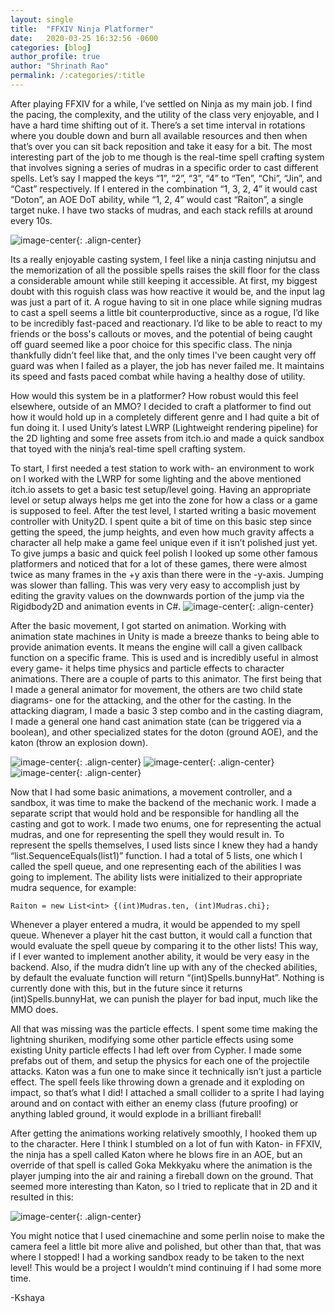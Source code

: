 ```yaml
---
layout: single
title:  "FFXIV Ninja Platformer"
date:   2020-03-25 16:32:56 -0600
categories: [blog] 
author_profile: true
author: "Shrinath Rao"
permalink: /:categories/:title
---
```


After playing FFXIV for a while, I’ve settled on Ninja as my main job. I find the pacing, the complexity, and the utility of the class very enjoyable, and I have a hard time shifting out of it. There’s a set time interval in rotations where you double down and burn all available resources and then when that’s over you can sit back reposition and take it easy for a bit. The most interesting part of the job to me though is the real-time spell crafting system that involves signing a series of mudras in a specific order to cast different spells. Let’s say I mapped the keys “1”, “2”, “3”, “4” to “Ten”, “Chi”, “Jin”, and “Cast” respectively. If I entered in the combination “1, 3, 2, 4” it would cast “Doton”, an AOE DoT ability, while “1, 2, 4” would cast “Raiton”, a single target nuke. I have two stacks of mudras, and each stack refills at around every 10s.

![image-center](../_img/Ninja/FFXIVNinjaCasting.gif){: .align-center}

Its a really enjoyable casting system, I feel like a ninja casting ninjutsu and the memorization of all the possible spells raises the skill floor for the class a considerable amount while still keeping it accessible. At first, my biggest doubt with this roguish class was how reactive it would be, and the input lag was just a part of it. A rogue having to sit in one place while signing mudras to cast a spell seems a little bit counterproductive, since as a rogue, I’d like to be incredibly fast-paced and reactionary. I’d like to be able to react to my friends or the boss's callouts or moves, and the potential of being caught off guard seemed like a poor choice for this specific class. The ninja thankfully didn’t feel like that, and the only times I've been caught very off guard was when I failed as a player, the job has never failed me. It maintains its speed and fasts paced combat while having a healthy dose of utility.

How would this system be in a platformer? How robust would this feel elsewhere, outside of an MMO? I decided to craft a platformer to find out how it would hold up in a completely different genre and I had quite a bit of fun doing it. I used Unity’s latest LWRP (Lightweight rendering pipeline) for the 2D lighting and some free assets from itch.io and made a quick sandbox that toyed with the ninja’s real-time spell crafting system.

To start, I first needed a test station to work with- an environment to work on I worked with the LWRP for some lighting and the above mentioned itch.io assets to get a basic test setup/level going. Having an appropriate level or setup always helps me get into the zone for how a class or a game is supposed to feel. After the test level, I started writing a basic movement controller with Unity2D. I spent quite a bit of time on this basic step since getting the speed, the jump heights, and even how much gravity affects a character all help make a game feel unique even if it isn’t polished just yet. To give jumps a basic and quick feel polish I looked up some other famous platformers and noticed that for a lot of these games, there were almost twice as many frames in the +y axis than there were in the -y-axis. Jumping was slower than falling. This was very very easy to accomplish just by editing the gravity values on the downwards portion of the jump via the Rigidbody2D and animation events in C#.
![image-center](../_img/Ninja/Background.PNG){: .align-center}

After the basic movement, I got started on animation. Working with animation state machines in Unity is made a breeze thanks to being able to provide animation events. It means the engine will call a given callback function on a specific frame. This is used and is incredibly useful in almost every game- it helps time physics and particle effects to character animations. There are a couple of parts to this animator. The first being that I made a general animator for movement, the others are two child state diagrams- one for the attacking, and the other for the casting. In the attacking diagram, I made a basic 3 step combo and in the casting diagram, I made a general one hand cast animation state (can be triggered via a boolean), and other specialized states for the doton (ground AOE), and the katon (throw an explosion down).

![image-center](../_img/Ninja/animatorBase.PNG){: .align-center}
![image-center](../_img/Ninja/animatorAttacking.PNG){: .align-center}
![image-center](../_img/Ninja/animatorCasting.PNG){: .align-center}

Now that I had some basic animations, a movement controller, and a sandbox, it was time to make the backend of the mechanic work. I made a separate script that would hold and be responsible for handling all the casting and got to work. I made two enums, one for representing the actual mudras, and one for representing the spell they would result in. To represent the spells themselves, I used lists since I knew they had a handy “list.SequenceEquals(list1)” function. I had a total of 5 lists, one which I called the spell queue, and one representing each of the abilities I was going to implement. The ability lists were initialized to their appropriate mudra sequence, for example:

```
Raiton = new List<int> {(int)Mudras.ten, (int)Mudras.chi};
```

Whenever a player entered a mudra, it would be appended to my spell queue. Whenever a player hit the cast button, it would call a function that would evaluate the spell queue by comparing it to the other lists! This way, if I ever wanted to implement another ability, it would be very easy in the backend. Also, if the mudra didn’t line up with any of the checked abilities, by default the evaluate function will return “(int)Spells.bunnyHat”. Nothing is currently done with this, but in the future since it returns (int)Spells.bunnyHat, we can punish the player for bad input, much like the MMO does.

All that was missing was the particle effects. I spent some time making the lightning shuriken, modifying some other particle effects using some existing Unity particle effects I had left over from Cypher. I made some prefabs out of them, and setup the physics for each one of the projectile attacks. Katon was a fun one to make since it technically isn’t just a particle effect. The spell feels like throwing down a grenade and it exploding on impact, so that’s what I did! I attached a small collider to a sprite I had laying around and on contact with either an enemy class (future proofing) or anything labled ground, it would explode in a brilliant fireball!

After getting the animations working relatively smoothly, I hooked them up to the character. Here I think I stumbled on a lot of fun with Katon- in FFXIV, the ninja has a spell called Katon where he blows fire in an AOE, but an override of that spell is called Goka Mekkyaku where the animation is the player jumping into the air and raining a fireball down on the ground. That seemed more interesting than Katon, so I tried to replicate that in 2D and it resulted in this:

![image-center](../_img/Ninja/katon.gif){: .align-center}



You might notice that I used cinemachine and some perlin noise to make the camera feel a little bit more alive and polished, but other than that, that was where I stopped! I had a working sandbox ready to be taken to the next level! This would be a project I wouldn’t mind continuing if I had some more time.

-Kshaya
